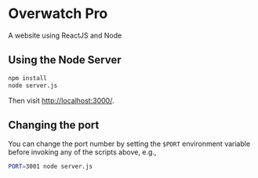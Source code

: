 # Overwatch Pro

A website using ReactJS and Node

## Using the Node Server

```sh
npm install
node server.js
```

Then visit <http://localhost:3000/>.

## Changing the port

You can change the port number by setting the `$PORT` environment variable before invoking any of the scripts above, e.g.,

```sh
PORT=3001 node server.js
```

